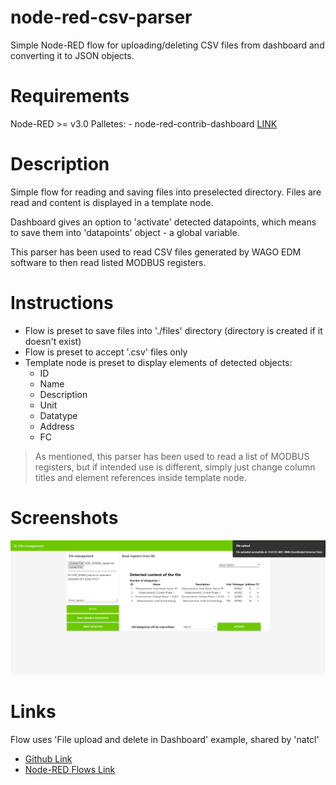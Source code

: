 # node-red-csv-parser
Simple Node-RED flow for uploading/deleting CSV files from dashboard and converting it to JSON objects.

# Requirements
Node-RED >= v3.0
  Palletes:
    - node-red-contrib-dashboard [LINK](https://flows.nodered.org/node/node-red-dashboard)

# Description
<p>Simple flow for reading and saving files into preselected directory.
Files are read and content is displayed in a template node.</p>

<p>Dashboard gives an option to 'activate' detected datapoints, which means to save them into 'datapoints' object -
a global variable.</p>

<p>This parser has been used to read CSV files generated by WAGO EDM software to then read listed MODBUS registers.</p>

# Instructions
- Flow is preset to save files into './files' directory (directory is created if it doesn't exist)
- Flow is preset to accept '.csv' files only
- Template node is preset to display elements of detected objects:
    - ID
    - Name
    - Description
    - Unit
    - Datatype
    - Address
    - FC
  
 > <p>As mentioned, this parser has been used to read a list of MODBUS registers, but if intended use is different, simply just change column titles and element references inside template node.</p>

# Screenshots
![csv-parser screenshot](/src/csv-parser.png)

# Links
Flow uses 'File upload and delete in Dashboard' example, shared by 'natcl' 
- [Github Link](https://gist.github.com/natcl/5805a1141b1212d2c55c1781b9dbd15b)
- [Node-RED Flows Link](https://flows.nodered.org/flow/5805a1141b1212d2c55c1781b9dbd15b)
